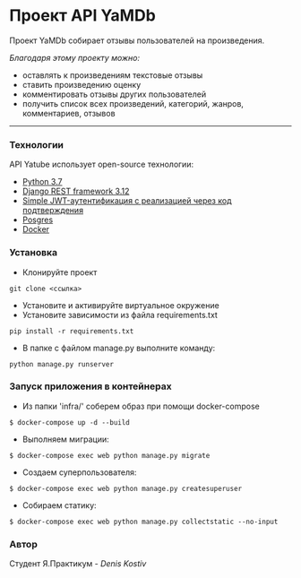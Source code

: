 # Проект API YaMDb

Проект YaMDb собирает отзывы пользователей на произведения. 

_Благодаря этому проекту можно:_
- оставлять к произведениям текстовые отзывы 
- ставить произведению оценку
- комментировать отзывы других пользователей
- получить список всех произведений, категорий, жанров, комментариев, отзывов

***
### Технологии

API Yatube использует open-source технологии:
- [Python 3.7 ](https://www.python.org/downloads/release/python-379/)
- [Django REST framework 3.12](https://www.django-rest-framework.org/community/3.12-announcement/)
- [Simple JWT-аутентификация с реализацией через код подтверждения](https://django-rest-framework-simplejwt.readthedocs.io/en/latest/)
- [Posgres](https://www.postgresql.org/docs/)
- [Docker](https://www.postgresql.org/docs/)

### Установка

- Клонируйте проект
```
git clone <ссылка>
``` 
- Установите и активируйте виртуальное окружение
- Установите зависимости из файла requirements.txt
```
pip install -r requirements.txt
``` 
- В папке с файлом manage.py выполните команду:
```
python manage.py runserver
```
### Запуск приложения в контейнерах

- Из папки 'infra/' соберем образ при помощи docker-compose

```
$ docker-compose up -d --build
```

- Выполняем миграции:

```
$ docker-compose exec web python manage.py migrate
```

- Создаем суперпользователя:

```
$ docker-compose exec web python manage.py createsuperuser
```

- Собираем статику:

```
$ docker-compose exec web python manage.py collectstatic --no-input
```

### Автор

Студент Я.Практикум - _Denis Kostiv_
